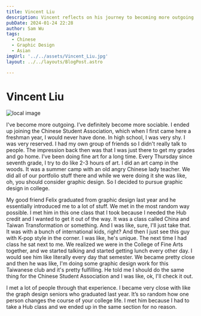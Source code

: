 ```yaml
---
title: Vincent Liu
description: Vincent reflects on his journey to becoming more outgoing in college. 
pubDate: 2024-01-24 22:28
author: Sam Wu
tags:
  - Chinese
  - Graphic Design
  - Asian
imgUrl: '../../assets/Vincent_Liu.jpg'
layout: ../../layouts/BlogPost.astro

---
```

# Vincent Liu

![local image](../../assets/Vincent_Liu.jpg)

I've become more outgoing. I’ve definitely become more sociable. I ended up joining the Chinese Student Association, which when I first came here a freshman year, I would never have done. In high school, I was very shy. I was very reserved. I had my own group of friends so I didn't really talk to people. The impression back then was that I was just there to get my grades and go home. I've been doing fine art for a long time. Every Thursday since seventh grade, I try to do like 2-3 hours of art. I did an art camp in the woods. It was a summer camp with an old angry Chinese lady teacher. We did all of our portfolio stuff there and while we were doing it she was like, oh, you should consider graphic design. So I decided to pursue graphic design in college. 

My good friend Felix graduated from graphic design last year and he essentially introduced me to a lot of stuff.  We met in the most random way possible. I met him in this one class that I took because I needed the Hub credit and I wanted to get it out of the way. It was a class called China and Taiwan Transformation or something. And I was like, sure, I'll just take that. It was with a bunch of international kids, right? And then I just see this guy with K-pop style in the corner. I was like, he's unique. The next time I had class he sat next to me. We realized we were in the College of Fine Arts together, and we started talking and started getting lunch every other day. 
I would see him like literally every day that semester. We became pretty close and then he was like, I'm doing some graphic design work for this Taiwanese club and it's pretty fulfilling. He told me I should do the same thing for the Chinese Student Association and I was like, ok, I'll check it out. 

I met a lot of people through that experience. I became very close with like the graph design seniors who graduated last year. It’s so random how one person changes the course of your college life. I met him because I had to take a Hub class and we ended up in the same section for no reason. 
